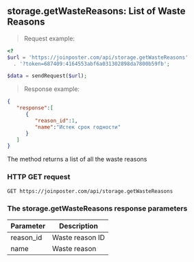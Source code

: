 ## storage.getWasteReasons: List of Waste Reasons

> Request example:

```php
<?
$url = 'https://joinposter.com/api/storage.getWasteReasons'
  . '?token=687409:4164553abf6a031302898da7800b59fb';

$data = sendRequest($url);
```

> Response example:

```json
{
   "response":[
      {
         "reason_id":1,
         "name":"Истек срок годности"
      }
   ]
}
```

The method returns a list of all the waste reasons

### HTTP GET request

`GET https://joinposter.com/api/storage.getWasteReasons`

### The storage.getWasteReasons response parameters

Parameter | Description
--------- | -----------
reason_id | Waste reason ID
name | Waste reason

